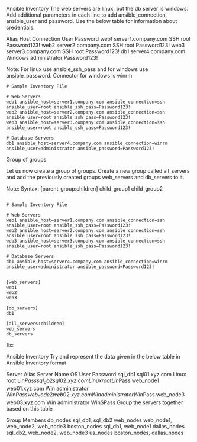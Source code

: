 Ansible Inventory
The web servers are linux, but the db server is windows. Add additional parameters in each line to add ansible_connection, ansible_user and password. Use the below table for information about credentials.


Alias	Host	Connection	User	Password
web1	server1.company.com	SSH	root	Password123!
web2	server2.company.com	SSH	root	Password123!
web3	server3.company.com	SSH	root	Password123!
db1	server4.company.com	Windows	administrator	Password123!

Note: For linux use ansible_ssh_pass and for windows use ansible_password. Connector for windows is winrm

```
# Sample Inventory File

# Web Servers
web1 ansible_host=server1.company.com ansible_connection=ssh ansible_user=root ansible_ssh_pass=Password123!
web2 ansible_host=server2.company.com ansible_connection=ssh ansible_user=root ansible_ssh_pass=Password123!
web3 ansible_host=server3.company.com ansible_connection=ssh ansible_user=root ansible_ssh_pass=Password123!

# Database Servers
db1 ansible_host=server4.company.com ansible_connection=winrm ansible_user=administrator ansible_password=Password123!
```

Group of groups

Let us now create a group of groups. Create a new group called all_servers and add the previously created groups web_servers and db_servers to it.

Note: Syntax:
[parent_group:children]
child_group1
child_group2


```

# Sample Inventory File

# Web Servers
web1 ansible_host=server1.company.com ansible_connection=ssh ansible_user=root ansible_ssh_pass=Password123!
web2 ansible_host=server2.company.com ansible_connection=ssh ansible_user=root ansible_ssh_pass=Password123!
web3 ansible_host=server3.company.com ansible_connection=ssh ansible_user=root ansible_ssh_pass=Password123!

# Database Servers
db1 ansible_host=server4.company.com ansible_connection=winrm ansible_user=administrator ansible_password=Password123!


[web_servers]
web1
web2
web3

[db_servers]
db1

[all_servers:children]
web_servers
db_servers

```


Ex: 

Ansible Inventory
Try and represent the data given in the below table in Ansible Inventory format


Server Alias	Server Name	OS	User	Password
sql_db1	sql01.xyz.com	Linux	root	Lin$Pass
sql_db2	sql02.xyz.com	Linux	root	Lin$Pass
web_node1	web01.xyz.com	Win	administrator	Win$Pass
web_node2	web02.xyz.com	Win	administrator	Win$Pass
web_node3	web03.xyz.com	Win	administrator	Win$Pass
Group the servers together based on this table

Group	Members
db_nodes	sql_db1, sql_db2
web_nodes	web_node1, web_node2, web_node3
boston_nodes	sql_db1, web_node1
dallas_nodes	sql_db2, web_node2, web_node3
us_nodes	boston_nodes, dallas_nodes